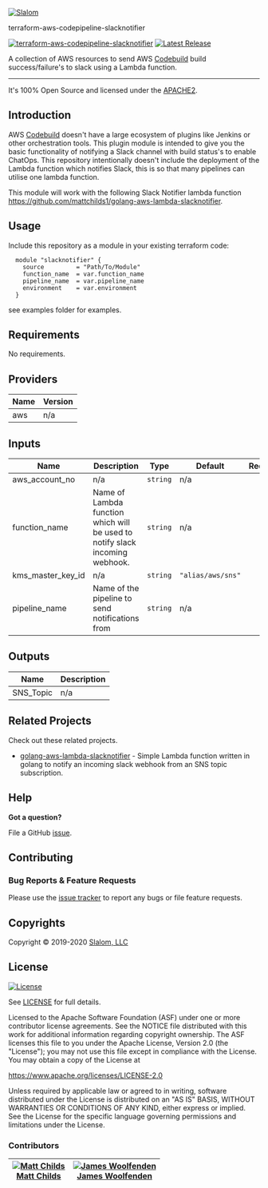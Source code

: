 [![Slalom][logo]](https://slalom.com)

terraform-aws-codepipeline-slacknotifier

 [![terraform-aws-codepipeline-slacknotifier](https://travis-ci.com/slalom-consulting-ltd/terraform-aws-codepipeline-slacknotifier.svg?branch=master)](https://travis-ci.com/slalom-consulting-ltd/terraform-aws-codepipeline-slacknotifier)
 [![Latest Release](https://img.shields.io/github/release/slalom-consulting-ltd/terraform-aws-codepipeline-slacknotifier.svg)](https://github.com/slalom-consulting-ltd/terraform-aws-codepipeline-slacknotifier/releases/latest)

A collection of AWS resources to send AWS [Codebuild](https://aws.amazon.com/codebuild/) build success/failure's to slack using a Lambda function.

---

It's 100% Open Source and licensed under the [APACHE2](LICENSE).

## Introduction

AWS [Codebuild](https://aws.amazon.com/codebuild/) doesn't have a large ecosystem of plugins like Jenkins or other orchestration tools. This plugin module is intended to give you the basic functionality of notifying a Slack channel with build status's to enable ChatOps.
This repository intentionally doesn't include the deployment of the Lambda function which notifies Slack, this is so that many pipelines can utilise one lambda function.

This module will work with the following Slack Notifier lambda function <https://github.com/mattchilds1/golang-aws-lambda-slacknotifier>.

## Usage

Include this repository as a module in your existing terraform code:

```hcl
  module "slacknotifier" {
    source         = "Path/To/Module"
    function_name  = var.function_name
    pipeline_name  = var.pipeline_name
    environment    = var.environment
  }
```

 see examples folder for examples.
<!-- BEGINNING OF PRE-COMMIT-TERRAFORM DOCS HOOK -->
## Requirements

No requirements.

## Providers

| Name | Version |
|------|---------|
| aws | n/a |

## Inputs

| Name | Description | Type | Default | Required |
|------|-------------|------|---------|:--------:|
| aws\_account\_no | n/a | `string` | n/a | yes |
| function\_name | Name of Lambda function which will be used to notify slack incoming webhook. | `string` | n/a | yes |
| kms\_master\_key\_id | n/a | `string` | `"alias/aws/sns"` | no |
| pipeline\_name | Name of the pipeline to send notifications from | `string` | n/a | yes |

## Outputs

| Name | Description |
|------|-------------|
| SNS\_Topic | n/a |

<!-- END OF PRE-COMMIT-TERRAFORM DOCS HOOK -->
## Related Projects

Check out these related projects.

- [golang-aws-lambda-slacknotifier](https://github.com/mattchilds1/golang-aws-lambda-slacknotifier) - Simple Lambda function written in golang to notify an incoming slack webhook from an SNS topic subscription.

## Help

**Got a question?**

File a GitHub [issue](https://github.com/slalom-consulting-ltd/terraform-aws-codepipeline-slacknotifier/issues).

## Contributing

### Bug Reports & Feature Requests

Please use the [issue tracker](https://github.com/slalom-consulting-ltd/terraform-aws-codepipeline-slacknotifier/issues) to report any bugs or file feature requests.

## Copyrights

Copyright © 2019-2020 [Slalom, LLC](https://slalom.com)

## License

[![License](https://img.shields.io/badge/License-Apache%202.0-blue.svg)](https://opensource.org/licenses/Apache-2.0)

See [LICENSE](LICENSE) for full details.

Licensed to the Apache Software Foundation (ASF) under one
or more contributor license agreements.  See the NOTICE file
distributed with this work for additional information
regarding copyright ownership.  The ASF licenses this file
to you under the Apache License, Version 2.0 (the
"License"); you may not use this file except in compliance
with the License.  You may obtain a copy of the License at

<https://www.apache.org/licenses/LICENSE-2.0>

Unless required by applicable law or agreed to in writing,
software distributed under the License is distributed on an
"AS IS" BASIS, WITHOUT WARRANTIES OR CONDITIONS OF ANY
KIND, either express or implied.  See the License for the
specific language governing permissions and limitations
under the License.

### Contributors

|  [![Matt Childs][mattchilds1_avatar]][mattchilds1_homepage]<br/>[Matt Childs][mattchilds1_homepage] | [![James Woolfenden][jameswoolfenden_avatar]][jameswoolfenden_homepage]<br/>[James Woolfenden][jameswoolfenden_homepage] |
|---|---|

  [mattchilds1_homepage]: https://github.com/mattchilds1
  [mattchilds1_avatar]: https://github.com/mattchilds1.png?size=150
  [jameswoolfenden_homepage]: https://github.com/jameswoolfenden
  [jameswoolfenden_avatar]: https://github.com/jameswoolfenden.png?size=150

[logo]: https://gist.githubusercontent.com/JamesWoolfenden/5c457434351e9fe732ca22b78fdd7d5e/raw/15933294ae2b00f5dba6557d2be88f4b4da21201/slalom-logo.png
[website]: https://slalom.com
[github]: https://github.com/jameswoolfenden
[linkedin]: https://www.linkedin.com/in/jameswoolfenden/
[twitter]: https://twitter.com/JimWoolfenden

[share_twitter]: https://twitter.com/intent/tweet/?text=terraform-aws-codepipeline-slacknotifier&url=https://github.com/slalom-consulting-ltd/terraform-aws-codepipeline-slacknotifier
[share_linkedin]: https://www.linkedin.com/shareArticle?mini=true&title=terraform-aws-codepipeline-slacknotifier&url=https://github.com/slalom-consulting-ltd/terraform-aws-codepipeline-slacknotifier
[share_reddit]: https://reddit.com/submit/?url=https://github.com/slalom-consulting-ltd/terraform-aws-codepipeline-slacknotifier
[share_facebook]: https://facebook.com/sharer/sharer.php?u=https://github.com/slalom-consulting-ltd/terraform-aws-codepipeline-slacknotifier
[share_email]: mailto:?subject=terraform-aws-codepipeline-slacknotifier&body=https://github.com/slalom-consulting-ltd/terraform-aws-codepipeline-slacknotifier
